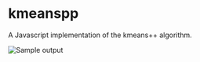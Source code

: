 # kmeanspp
A Javascript implementation of the kmeans++ algorithm.

![Sample output](https://i.imgur.com/h2agJvS.png)